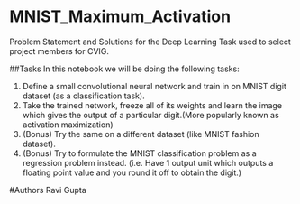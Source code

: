 # MNIST_Maximum_Activation
Problem Statement and Solutions for the Deep Learning Task used to select project members for CVIG.

##Tasks
In this notebook we will be doing the following tasks:

1. Define a small convolutional neural network and train in on MNIST digit dataset (as a classification task).
2. Take the trained network, freeze all of its weights and learn the image which gives the output of a particular digit.(More popularly known as activation maximization) 
3. (Bonus) Try the same on a different dataset (like MNIST fashion dataset).
4. (Bonus) Try to formulate the MNIST classification problem as a regression problem instead. (i.e. Have 1 output unit which outputs a floating point value and you round it off to obtain the digit.)

#Authors
Ravi Gupta
